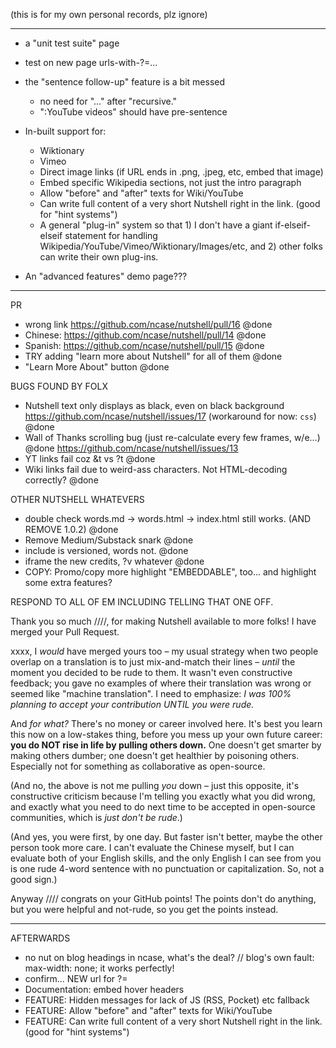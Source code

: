 (this is for my own personal records, plz ignore)

----------------------

* a "unit test suite" page
* test on new page urls-with-?=...
* the "sentence follow-up" feature is a bit messed
	* no need for "..." after "recursive."
   * ":YouTube videos" should have pre-sentence

* In-built support for:
	* Wiktionary
	* Vimeo
	* Direct image links (if URL ends in .png, .jpeg, etc, embed that image)
	* Embed specific Wikipedia sections, not just the intro paragraph
	* Allow "before" and "after" texts for Wiki/YouTube
	* Can write full content of a very short Nutshell right in the link. (good for "hint systems")
	* A general "plug-in" system so that 1) I don't have a giant if-elseif-elseif statement for handling Wikipedia/YouTube/Vimeo/Wiktionary/Images/etc, and 2) other folks can write their own plug-ins.

* An "advanced features" demo page???

--------------------

PR
* wrong link https://github.com/ncase/nutshell/pull/16 @done
* Chinese: https://github.com/ncase/nutshell/pull/14 @done
* Spanish: https://github.com/ncase/nutshell/pull/15 @done
* TRY adding "learn more about Nutshell" for all of them @done
* "Learn More About" button @done

BUGS FOUND BY FOLX
* Nutshell text only displays as black, even on black background
https://github.com/ncase/nutshell/issues/17
(workaround for now: `css`) @done
* Wall of Thanks scrolling bug (just re-calculate every few frames, w/e...) @done
https://github.com/ncase/nutshell/issues/13
* YT links fail coz &t vs ?t @done
* Wiki links fail due to weird-ass characters. Not HTML-decoding correctly? @done

OTHER NUTSHELL WHATEVERS
* double check words.md -> words.html -> index.html still works. (AND REMOVE 1.0.2) @done
* Remove Medium/Substack snark @done
* include is versioned, words not. @done
* iframe the new credits, ?v whatever @done
* COPY: Promo/copy more highlight "EMBEDDABLE", too... and highlight some extra features?

RESPOND TO ALL OF EM
INCLUDING TELLING THAT ONE OFF.

Thank you so much ////, for making Nutshell available to more folks! I have merged your Pull Request.

xxxx, I *would* have merged yours too – my usual strategy when two people overlap on a translation is to just mix-and-match their lines – *until* the moment you decided to be rude to them. It wasn't even constructive feedback; you gave no examples of where their translation was wrong or seemed like "machine translation". I need to emphasize: *I was 100% planning to accept your contribution UNTIL you were rude.*

And *for what?* There's no money or career involved here. It's best you learn this now on a low-stakes thing, before you mess up your own future career: **you do NOT rise in life by pulling others down.** One doesn't get smarter by making others dumber; one doesn't get healthier by poisoning others. Especially not for something as collaborative as open-source.

(And no, the above is not me pulling *you* down – just this opposite, it's constructive criticism because I'm telling you exactly what you did wrong, and exactly what you need to do next time to be accepted in open-source communities, which is *just don't be rude*.)

(And yes, you were first, by one day. But faster isn't better, maybe the other person took more care. I can't evaluate the Chinese myself, but I can evaluate both of your English skills, and the only English I can see from you is one rude 4-word sentence with no punctuation or capitalization. So, not a good sign.)

Anyway //// congrats on your GitHub points! The points don't do anything, but you were helpful and not-rude, so you get the points instead.


------------------------

AFTERWARDS
* no nut on blog headings in ncase, what's the deal? // blog's own fault: max-width: none; it works perfectly!
* confirm... NEW url for ?=
* Documentation: embed hover headers
* FEATURE: Hidden messages for lack of JS (RSS, Pocket) etc fallback
* FEATURE: Allow "before" and "after" texts for Wiki/YouTube
* FEATURE: Can write full content of a very short Nutshell right in the link. (good for "hint systems")
